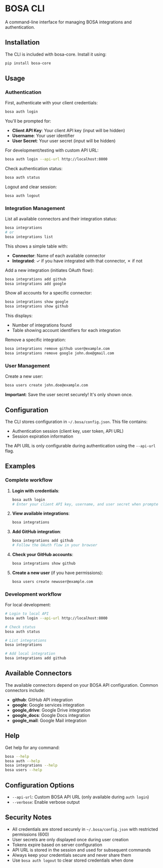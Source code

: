 # BOSA CLI

A command-line interface for managing BOSA integrations and authentication.

## Installation

The CLI is included with bosa-core. Install it using:

```bash
pip install bosa-core
```

## Usage

### Authentication

First, authenticate with your client credentials:

```bash
bosa auth login
```

You'll be prompted for:

- **Client API Key**: Your client API key (input will be hidden)
- **Username**: Your user identifier
- **User Secret**: Your user secret (input will be hidden)

For development/testing with custom API URL:

```bash
bosa auth login --api-url http://localhost:8000
```

Check authentication status:

```bash
bosa auth status
```

Logout and clear session:

```bash
bosa auth logout
```

### Integration Management

List all available connectors and their integration status:

```bash
bosa integrations
# or
bosa integrations list
```

This shows a simple table with:

- **Connector**: Name of each available connector
- **Integrated**: ✓ if you have integrated with that connector, ✗ if not

Add a new integration (initiates OAuth flow):

```bash
bosa integrations add github
bosa integrations add google
```

Show all accounts for a specific connector:

```bash
bosa integrations show google
bosa integrations show github
```

This displays:

- Number of integrations found
- Table showing account identifiers for each integration

Remove a specific integration:

```bash
bosa integrations remove github user@example.com
bosa integrations remove google john.doe@gmail.com
```

### User Management

Create a new user:

```bash
bosa users create john.doe@example.com
```

**Important**: Save the user secret securely! It's only shown once.

## Configuration

The CLI stores configuration in `~/.bosa/config.json`. This file contains:

- Authentication session (client key, user token, API URL)
- Session expiration information

The API URL is only configurable during authentication using the `--api-url` flag.

## Examples

### Complete workflow

1. **Login with credentials**:

   ```bash
   bosa auth login
   # Enter your client API key, username, and user secret when prompted
   ```

2. **View available integrations**:

   ```bash
   bosa integrations
   ```

3. **Add GitHub integration**:

   ```bash
   bosa integrations add github
   # Follow the OAuth flow in your browser
   ```

4. **Check your GitHub accounts**:

   ```bash
   bosa integrations show github
   ```

5. **Create a new user** (if you have permissions):
   ```bash
   bosa users create newuser@example.com
   ```

### Development workflow

For local development:

```bash
# Login to local API
bosa auth login --api-url http://localhost:8000

# Check status
bosa auth status

# List integrations
bosa integrations

# Add local integration
bosa integrations add github
```

## Available Connectors

The available connectors depend on your BOSA API configuration. Common connectors include:

- **github**: GitHub API integration
- **google**: Google services integration
- **google_drive**: Google Drive integration
- **google_docs**: Google Docs integration
- **google_mail**: Google Mail integration

## Help

Get help for any command:

```bash
bosa --help
bosa auth --help
bosa integrations --help
bosa users --help
```

## Configuration Options

- `--api-url`: Custom BOSA API URL (only available during `auth login`)
- `--verbose`: Enable verbose output

## Security Notes

- All credentials are stored securely in `~/.bosa/config.json` with restricted permissions (600)
- User secrets are only displayed once during user creation
- Tokens expire based on server configuration
- API URL is stored in the session and used for subsequent commands
- Always keep your credentials secure and never share them
- Use `bosa auth logout` to clear stored credentials when done
